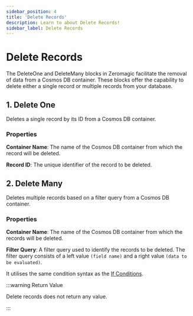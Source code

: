 ```yaml
---
sidebar_position: 4
title: 'Delete Records'
description: Learn to about Delete Records! 
sidebar_label: Delete Records
---
```


# Delete Records

The DeleteOne and DeleteMany blocks in Zeromagic facilitate the removal of data from a Cosmos DB container. These blocks offer the capability to delete either a single record or multiple records from your database.


## 1. Delete One

Deletes a single record by its ID from a Cosmos DB container.

### Properties

**Container Name**: The name of the Cosmos DB container from which the record will be deleted.

**Record ID**: The unique identifier of the record to be deleted.

## 2. Delete Many

Deletes multiple records based on a filter query from a Cosmos DB container.

### Properties

**Container Name**: The name of the Cosmos DB container from which the records will be deleted.

**Filter Query**: A filter query used to identify the records to be deleted. The filter query consists of a left value `(field name)` and a right value `(data to be evaluated)`.

It utilises the same condition syntax as the [If Conditions](/flow-builder/blocks/flow-control/if-else#condition-editor).


:::warning Return Value

Delete records does not return any value.

:::
